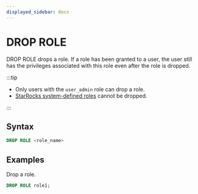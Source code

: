 ```yaml
---
displayed_sidebar: docs
---
```


# DROP ROLE

DROP ROLE drops a role. If a role has been granted to a user, the user still has the privileges associated with this role even after the role is dropped.

:::tip

- Only users with the `user_admin` role can drop a role.
- [StarRocks system-defined roles](../../../administration/user_privs/authorization/user_privs.md#system-defined-roles) cannot be dropped.

:::

## Syntax

```sql
DROP ROLE <role_name>
```

## Examples

Drop a role.

  ```sql
  DROP ROLE role1;
  ```
